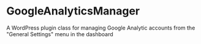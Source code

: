 GoogleAnalyticsManager
======================

A WordPress plugin class for managing Google Analytic accounts from the "General Settings" menu in the dashboard
